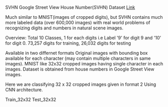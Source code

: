 SVHN
Google Street View House Number(SVHN) Dataset [Link](http://ufldl.stanford.edu/housenumbers/)

Much similar to MNIST(images of cropped digits), but SVHN contains much more labeled data (over 600,000 images) with real world problems of recognizing digits and numbers in natural scene images.

Overview:
Total 10 Classes, 1 for each digits i.e Label '9' for digit 9 and '10' for digit 0.
73,257 digits for training, 26,032 digits for testing

Available in two differnet formats
Original images with bounding box available for each character (may contain multiple characters in same images).
MNIST like 32x32 cropped images having single character in each images.
Dataset is obtained from house numbers in Google Street View images.

Here we are classifying 32 x 32 cropped images given in format 2
Using CNN architecture.

Train_32x32
Test_32x32
